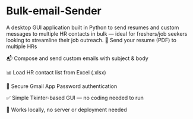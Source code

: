 # Bulk-email-Sender
A desktop GUI application built in Python to send resumes and custom messages to multiple HR contacts in bulk — ideal for freshers/job seekers looking to streamline their job outreach.
📄 Send your resume (PDF) to multiple HRs

📬 Compose and send custom emails with subject & body

📊 Load HR contact list from Excel (.xlsx)

🔐 Secure Gmail App Password authentication

✅ Simple Tkinter-based GUI — no coding needed to run

📁 Works locally, no server or deployment needed
